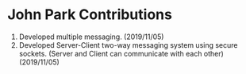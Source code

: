 # John Park Contributions
1. Developed multiple messaging. (2019/11/05)
2. Developed Server-Client two-way messaging system using secure sockets. (Server and Client can communicate with each other) (2019/11/05)
